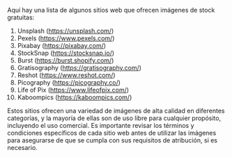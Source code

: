 Aquí hay una lista de algunos sitios web que ofrecen imágenes de stock gratuitas:

1. Unsplash (https://unsplash.com/)
1. Pexels (https://www.pexels.com/)
1. Pixabay (https://pixabay.com/)
1. StockSnap (https://stocksnap.io/)
1. Burst (https://burst.shopify.com/)
1. Gratisography (https://gratisography.com/)
1. Reshot (https://www.reshot.com/)
1. Picography (https://picography.co/)
1. Life of Pix (https://www.lifeofpix.com/)
1. Kaboompics (https://kaboompics.com/)

Estos sitios ofrecen una variedad de imágenes de alta calidad en diferentes categorías, y la mayoría de ellas son de uso libre para cualquier propósito, incluyendo el uso comercial. Es importante revisar los términos y condiciones específicos de cada sitio web antes de utilizar las imágenes para asegurarse de que se cumpla con sus requisitos de atribución, si es necesario.